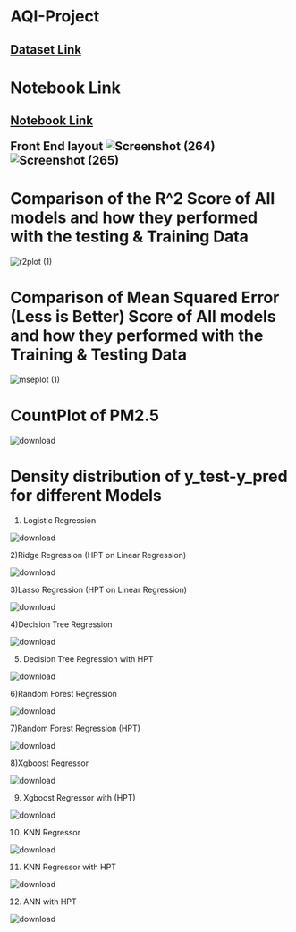  # AQI-Project
<h2><a href="https://www.kaggle.com/datasets/atharvamartiwar/celebal-tech-aqi-prediction">Dataset Link</a>

# Notebook Link
<h2><a href="https://www.kaggle.com/code/atharvamartiwar/celebal-aqi-prediction-group-1"> Notebook Link</a>

Front End layout
![Screenshot (264)](https://github.com/atharvamartiwar/Celebal-AQI-Prediction/assets/84459753/c3e9324a-3527-496c-90bb-4945ce4ec4cc)
![Screenshot (265)](https://github.com/atharvamartiwar/Celebal-AQI-Prediction/assets/84459753/47510725-3f60-49e3-9b54-5e2ba9dc2a47)



# Comparison of the R^2 Score of All models and how they performed with the testing & Training Data
![r2plot (1)](https://github.com/atharvamartiwar/Celebal-AQI-Prediction/assets/84459753/bb0d15cd-fcb0-457a-a26c-99b5c626c4d8)


# Comparison of Mean Squared Error (Less is Better) Score of All models and how they performed with the Training & Testing Data
![mseplot (1)](https://github.com/atharvamartiwar/Celebal-AQI-Prediction/assets/84459753/d6334542-cc7d-4f8f-9e34-a51abfcb8762)


# CountPlot of PM2.5
![download](https://github.com/atharvamartiwar/Celebal-AQI-Prediction/assets/84459753/0d3e78ac-7137-4a5c-9da4-8ca1c8425472)


# Density distribution of y_test-y_pred for different Models
1) Logistic Regression

![download](https://github.com/atharvamartiwar/Celebal-AQI-Prediction/assets/84459753/b6930e13-8948-4601-a0f7-fcb46e9571a2)

2)Ridge Regression (HPT on Linear Regression)

![download](https://github.com/atharvamartiwar/Celebal-AQI-Prediction/assets/84459753/4300ca9d-7f2f-43cb-bc88-946724a18604)

3)Lasso Regression (HPT on Linear Regression)

![download](https://github.com/atharvamartiwar/Celebal-AQI-Prediction/assets/84459753/177630fe-9f32-4e38-b35d-f657fbd883b1)

4)Decision Tree Regression

![download](https://github.com/atharvamartiwar/Celebal-AQI-Prediction/assets/84459753/18ef67f9-4fbf-4f66-83b0-b8d434a3e0c5)

5) Decision Tree Regression with HPT

![download](https://github.com/atharvamartiwar/Celebal-AQI-Prediction/assets/84459753/48c0760e-d35b-4703-bc6a-26e26da2c3cd)

6)Random Forest Regression

![download](https://github.com/atharvamartiwar/Celebal-AQI-Prediction/assets/84459753/463f7215-a938-4ec8-848c-091c318fa981)

7)Random Forest Regression (HPT)

![download](https://github.com/atharvamartiwar/Celebal-AQI-Prediction/assets/84459753/dc2e7cb4-2717-469b-82af-e02112f20940)

8)Xgboost Regressor

![download](https://github.com/atharvamartiwar/Celebal-AQI-Prediction/assets/84459753/77a6167f-92b8-4ec7-a912-66b7dd1a76d4)

9) Xgboost Regressor with (HPT)

![download](https://github.com/atharvamartiwar/Celebal-AQI-Prediction/assets/84459753/a48181f7-4def-4770-9859-13ec04f27b03)

10) KNN Regressor

![download](https://github.com/atharvamartiwar/Celebal-AQI-Prediction/assets/84459753/0fd83485-3fd0-4896-b9eb-19d78626da69)

11) KNN Regressor with HPT

![download](https://github.com/atharvamartiwar/Celebal-AQI-Prediction/assets/84459753/e78adae8-a7ad-4040-a94c-c9e4b419f2d0)

12) ANN with HPT

![download](https://github.com/atharvamartiwar/Celebal-AQI-Prediction/assets/84459753/24888bc1-87c5-4841-9f4c-61a7ede3e657)


